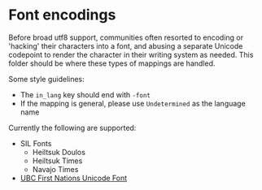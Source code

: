 # Font encodings

Before broad utf8 support, communities often resorted to encoding or 'hacking' their characters into a font, and abusing a separate Unicode codepoint to render the character in their writing system as needed. This folder should be where these types of mappings are handled.

Some style guidelines:
* The `in_lang` key should end with `-font`
* If the mapping is general, please use `Undetermined` as the language name

Currently the following are supported:
* SIL Fonts
    - Heiltsuk Doulos
    - Heiltsuk Times
    - Navajo Times
* [UBC First Nations Unicode Font](https://fnel.arts.ubc.ca/resources/font/)
